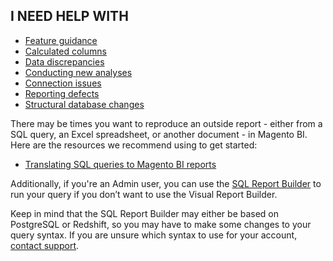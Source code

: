 ## I NEED HELP WITH

*   [Feature guidance](https://support.magento.com/hc/en-us/articles/360016504792)
*   [Calculated columns](https://support.magento.com/hc/en-us/articles/360016505112)
*   [Data discrepancies](https://support.magento.com/hc/en-us/articles/360016505312)
*   [Conducting new analyses](https://support.magento.com/hc/en-us/articles/360016505992)
*   [Connection issues](https://support.magento.com/hc/en-us/articles/360016732611)
*   [Reporting defects](https://support.magento.com/hc/en-us/articles/360016732711)
*   [Structural database changes](https://support.magento.com/hc/en-us/articles/360016506112)

There may be times you want to reproduce an outside report - either from a SQL query, an Excel spreadsheet, or another document - in Magento BI. Here are the resources we recommend using to get started:

*   [Translating SQL queries to Magento BI reports](https://support.magento.com/hc/en-us/articles/360016506772)
<!-- <li>Basics on creating columns and reports:</li>
  <ul>
    <li>
      <a href="https://support.magento.com/hc/en-us/articles/360016506012">Getting Started Guide: Model your data</a>
    </li> 
    <li>
      <a href="https://support.magento.com/hc/en-us/articles/360016506292">Getting Started Guide: Analyze your data</a>
    </li>
  </ul>-->

Additionally, if you're an Admin user, you can use the [SQL Report Builder](https://support.magento.com/hc/en-us/articles/360016504112) to run your query if you don’t want to use the Visual Report Builder.

Keep in mind that the SQL Report Builder may either be based on PostgreSQL or Redshift, so you may have to make some changes to your query syntax. If you are unsure which syntax to use for your account, [contact support](https://support.magento.com/hc/en-us/articles/360019088251).
